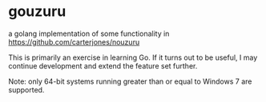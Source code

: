 # gouzuru

a golang implementation of some functionality in https://github.com/carterjones/nouzuru

This is primarily an exercise in learning Go. If it turns out to be useful, I may continue development and extend the feature set further.

Note: only 64-bit systems running greater than or equal to Windows 7 are supported.
